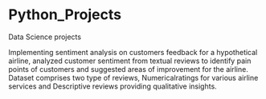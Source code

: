 # Python_Projects
Data Science projects


Implementing sentiment analysis on customers feedback  for a hypothetical airline, analyzed customer sentiment 
from textual reviews to identify pain points of customers and suggested areas of improvement for the airline.
Dataset comprises two type of reviews, Numericalratings for various airline services and Descriptive reviews
providing qualitative insights.
